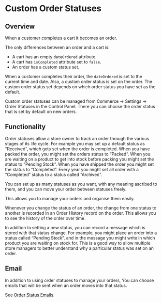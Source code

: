 # Custom Order Statuses

## Overview

When a customer completes a cart it becomes an order.

The only differences between an order and a cart is:

- A cart has an empty `dateOrdered` attribute.
- A cart has `isCompleted` attribute set to `false`.
- An order has a custom status set.

When a customer completes their order, the `dateOrdered` is set to the current time and date. Also, a custom order status is set on the order. The custom order status set depends on which order status you have set as the default.

Custom order statuses can be managed from Commerce → Settings → Order Statuses in the Control Panel. There you can choose the order status that is set by default on new orders.

## Functionality

Order statuses allow a store owner to track an order through the various stages of its life cycle. For example you may set up a default status as “Received”, which gets set when the order is completed. When you have packed the order, you might set the orders status to “Packed”. When you are waiting on a product to get into stock before packing you might set the status to “Pending Stock”. When you have shipped the order you might set the status to “Completed”. Every year you might set all order with a “Completed” status to a status called “Archived”.

You can set up as many statuses as you want, with any meaning ascribed to them, and you can move your order between statuses freely.

This allows you to manage your orders and organise them easily.

Whenever you change the status of an order, the change from one status to another is recorded in an Order History record on the order. This allows you to see the history of the order over time.

In addition to setting a new status, you can record a message which is stored with that status change. For example, you might place an order into a status called “Pending Stock”, and in the message you might write in which product you are waiting on stock for. This is a good way to allow multiple store managers to better understand why a particular status was set on an order.

## Email

In addition to using order statuses to manage your orders, You can choose emails that will be sent when an order moves into that status.

See [Order Status Emails](order-status-emails.md).
